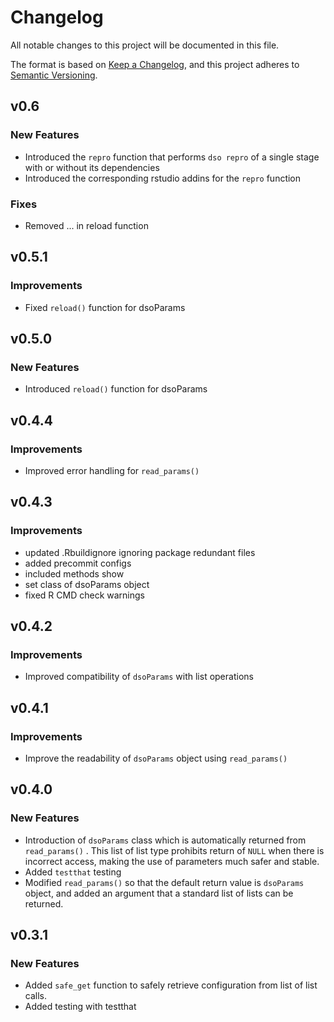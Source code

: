 # Changelog

All notable changes to this project will be documented in this file.

The format is based on [Keep a Changelog](https://keepachangelog.com/en/1.0.0/), and this project adheres to [Semantic Versioning](https://semver.org/spec/v2.0.0.html).

## v0.6

### New Features

-   Introduced the `repro` function that performs `dso repro` of a single stage with or without its dependencies
-   Introduced the corresponding rstudio addins for the `repro` function

### Fixes

-   Removed ... in reload function


## v0.5.1

### Improvements

-   Fixed `reload()` function for dsoParams

## v0.5.0

### New Features

-   Introduced `reload()` function for dsoParams

## v0.4.4

### Improvements

-   Improved error handling for `read_params()`

## v0.4.3

### Improvements

-   updated .Rbuildignore ignoring package redundant files
-   added precommit configs
-   included methods show
-   set class of dsoParams object
-   fixed R CMD check warnings

## v0.4.2

### Improvements

-   Improved compatibility of `dsoParams` with list operations

## v0.4.1

### Improvements

-   Improve the readability of `dsoParams` object using `read_params()`

## v0.4.0

### New Features

-   Introduction of `dsoParams` class which is automatically returned from `read_params()` . This list of list type prohibits return of `NULL` when there is incorrect access, making the use of parameters much safer and stable.
-   Added `testthat` testing
-   Modified `read_params()` so that the default return value is `dsoParams` object, and added an argument that a standard list of lists can be returned.

## v0.3.1

### New Features

-   Added `safe_get` function to safely retrieve configuration from list of list calls.
-   Added testing with testthat
